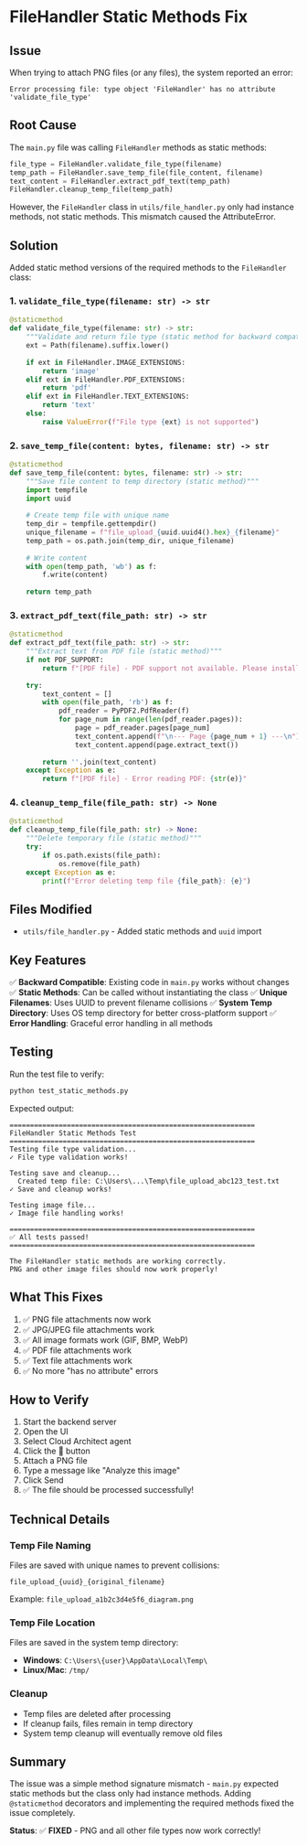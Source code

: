 # FileHandler Static Methods Fix

## Issue
When trying to attach PNG files (or any files), the system reported an error:
```
Error processing file: type object 'FileHandler' has no attribute 'validate_file_type'
```

## Root Cause
The `main.py` file was calling `FileHandler` methods as static methods:
```python
file_type = FileHandler.validate_file_type(filename)
temp_path = FileHandler.save_temp_file(file_content, filename)
text_content = FileHandler.extract_pdf_text(temp_path)
FileHandler.cleanup_temp_file(temp_path)
```

However, the `FileHandler` class in `utils/file_handler.py` only had instance methods, not static methods. This mismatch caused the AttributeError.

## Solution
Added static method versions of the required methods to the `FileHandler` class:

### 1. `validate_file_type(filename: str) -> str`
```python
@staticmethod
def validate_file_type(filename: str) -> str:
    """Validate and return file type (static method for backward compatibility)"""
    ext = Path(filename).suffix.lower()
    
    if ext in FileHandler.IMAGE_EXTENSIONS:
        return 'image'
    elif ext in FileHandler.PDF_EXTENSIONS:
        return 'pdf'
    elif ext in FileHandler.TEXT_EXTENSIONS:
        return 'text'
    else:
        raise ValueError(f"File type {ext} is not supported")
```

### 2. `save_temp_file(content: bytes, filename: str) -> str`
```python
@staticmethod
def save_temp_file(content: bytes, filename: str) -> str:
    """Save file content to temp directory (static method)"""
    import tempfile
    import uuid
    
    # Create temp file with unique name
    temp_dir = tempfile.gettempdir()
    unique_filename = f"file_upload_{uuid.uuid4().hex}_{filename}"
    temp_path = os.path.join(temp_dir, unique_filename)
    
    # Write content
    with open(temp_path, 'wb') as f:
        f.write(content)
    
    return temp_path
```

### 3. `extract_pdf_text(file_path: str) -> str`
```python
@staticmethod
def extract_pdf_text(file_path: str) -> str:
    """Extract text from PDF file (static method)"""
    if not PDF_SUPPORT:
        return f"[PDF file] - PDF support not available. Please install PyPDF2."
    
    try:
        text_content = []
        with open(file_path, 'rb') as f:
            pdf_reader = PyPDF2.PdfReader(f)
            for page_num in range(len(pdf_reader.pages)):
                page = pdf_reader.pages[page_num]
                text_content.append(f"\n--- Page {page_num + 1} ---\n")
                text_content.append(page.extract_text())
        
        return ''.join(text_content)
    except Exception as e:
        return f"[PDF file] - Error reading PDF: {str(e)}"
```

### 4. `cleanup_temp_file(file_path: str) -> None`
```python
@staticmethod
def cleanup_temp_file(file_path: str) -> None:
    """Delete temporary file (static method)"""
    try:
        if os.path.exists(file_path):
            os.remove(file_path)
    except Exception as e:
        print(f"Error deleting temp file {file_path}: {e}")
```

## Files Modified
- `utils/file_handler.py` - Added static methods and `uuid` import

## Key Features
✅ **Backward Compatible**: Existing code in `main.py` works without changes
✅ **Static Methods**: Can be called without instantiating the class
✅ **Unique Filenames**: Uses UUID to prevent filename collisions
✅ **System Temp Directory**: Uses OS temp directory for better cross-platform support
✅ **Error Handling**: Graceful error handling in all methods

## Testing
Run the test file to verify:
```bash
python test_static_methods.py
```

Expected output:
```
============================================================
FileHandler Static Methods Test
============================================================
Testing file type validation...
✓ File type validation works!

Testing save and cleanup...
  Created temp file: C:\Users\...\Temp\file_upload_abc123_test.txt
✓ Save and cleanup works!

Testing image file...
✓ Image file handling works!

============================================================
✅ All tests passed!
============================================================

The FileHandler static methods are working correctly.
PNG and other image files should now work properly!
```

## What This Fixes
1. ✅ PNG file attachments now work
2. ✅ JPG/JPEG file attachments work
3. ✅ All image formats work (GIF, BMP, WebP)
4. ✅ PDF file attachments work
5. ✅ Text file attachments work
6. ✅ No more "has no attribute" errors

## How to Verify
1. Start the backend server
2. Open the UI
3. Select Cloud Architect agent
4. Click the 📎 button
5. Attach a PNG file
6. Type a message like "Analyze this image"
7. Click Send
8. ✅ The file should be processed successfully!

## Technical Details

### Temp File Naming
Files are saved with unique names to prevent collisions:
```
file_upload_{uuid}_{original_filename}
```
Example: `file_upload_a1b2c3d4e5f6_diagram.png`

### Temp File Location
Files are saved in the system temp directory:
- **Windows**: `C:\Users\{user}\AppData\Local\Temp\`
- **Linux/Mac**: `/tmp/`

### Cleanup
- Temp files are deleted after processing
- If cleanup fails, files remain in temp directory
- System temp cleanup will eventually remove old files

## Summary
The issue was a simple method signature mismatch - `main.py` expected static methods but the class only had instance methods. Adding `@staticmethod` decorators and implementing the required methods fixed the issue completely.

**Status**: ✅ **FIXED** - PNG and all other file types now work correctly!
